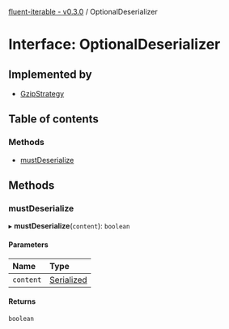 [fluent-iterable - v0.3.0](../README.md) / OptionalDeserializer

# Interface: OptionalDeserializer

## Implemented by

- [GzipStrategy](../classes/gzipstrategy.md)

## Table of contents

### Methods

- [mustDeserialize](optionaldeserializer.md#mustdeserialize)

## Methods

### mustDeserialize

▸ **mustDeserialize**(`content`): `boolean`

#### Parameters

| Name | Type |
| :------ | :------ |
| `content` | [Serialized](../README.md#serialized) |

#### Returns

`boolean`
